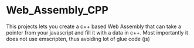 # Web_Assembly_CPP
This projects lets you create a c++ based Web Assembly that can take a pointer from your javascript and fill it with a data in c++. Most importantly it does not use emscripten, thus avoiding lot of glue code (js)
